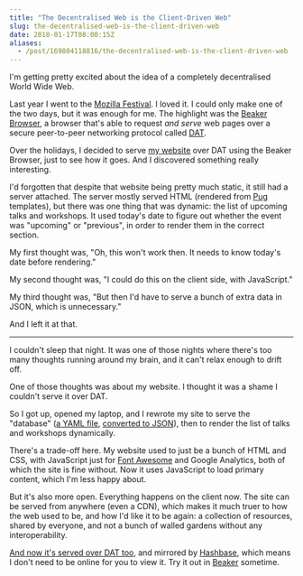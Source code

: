 ```yaml
---
title: "The Decentralised Web is the Client-Driven Web"
slug: the-decentralised-web-is-the-client-driven-web
date: 2018-01-17T08:00:15Z
aliases:
  - /post/169804118816/the-decentralised-web-is-the-client-driven-web
---
```


I'm getting pretty excited about the idea of a completely decentralised World Wide Web.

Last year I went to the [Mozilla Festival][]. I loved it. I could only make one of the two days, but it was enough for me. The highlight was the [Beaker Browser][], a browser that's able to request _and serve_ web pages over a secure peer-to-peer networking protocol called [DAT][dat project].

Over the holidays, I decided to serve [my website][noodle sandwich] over DAT using the Beaker Browser, just to see how it goes. And I discovered something really interesting.

<!--more-->

I'd forgotten that despite that website being pretty much static, it still had a server attached. The server mostly served HTML (rendered from [Pug][] templates), but there was one thing that was dynamic: the list of upcoming talks and workshops. It used today's date to figure out whether the event was "upcoming" or "previous", in order to render them in the correct section.

My first thought was, "Oh, this won't work then. It needs to know today's date before rendering."

My second thought was, "I could do this on the client side, with JavaScript."

My third thought was, "But then I'd have to serve a bunch of extra data in JSON, which is unnecessary."

And I left it at that.

---

I couldn't sleep that night. It was one of those nights where there's too many thoughts running around my brain, and it can't relax enough to drift off.

One of those thoughts was about my website. I thought it was a shame I couldn't serve it over DAT.

So I got up, opened my laptop, and I rewrote my site to serve the "database" ([a YAML file][database.yaml], [converted to JSON][database.json]), then to render the list of talks and workshops dynamically.

There's a trade-off here. My website used to just be a bunch of HTML and CSS, with JavaScript just for [Font Awesome][] and Google Analytics, both of which the site is fine without. Now it uses JavaScript to load primary content, which I'm less happy about.

But it's also more open. Everything happens on the client now. The site can be served from anywhere (even a CDN), which makes it much truer to how the web used to be, and how I'd like it to be again: a collection of resources, shared by everyone, and not a bunch of walled gardens without any interoperability.

[And now it's served over DAT too][noodle sandwich over dat], and mirrored by [Hashbase][], which means I don't need to be online for you to view it. Try it out in [Beaker][beaker browser] sometime.

[noodle sandwich]: https://noodlesandwich.com/
[noodle sandwich over dat]: dat://noodlesandwich.com/
[database.json]: https://noodlesandwich.com/database.json
[database.yaml]: https://github.com/SamirTalwar/noodlesandwich.com/blob/master/database.yaml
[beaker browser]: https://beakerbrowser.com/
[dat project]: https://datproject.org/
[font awesome]: http://fontawesome.io/
[hashbase]: https://hashbase.io/
[mozilla festival]: https://mozillafestival.org/
[pug]: https://pugjs.org/
